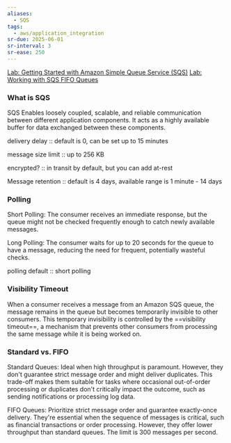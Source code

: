 ```yaml
---
aliases:
  - SQS
tags:
  - aws/application_integration
sr-due: 2025-06-01
sr-interval: 3
sr-ease: 250
---
```

[Lab: Getting Started with Amazon Simple Queue Service (SQS)](https://www.educative.io/cloudlabs/getting-started-with-amazon-simple-queue-service-sqs)
[Lab: Working with SQS FIFO Queues](https://www.educative.io/cloudlabs/working-with-sqs-fifo-queues)

### What is SQS
SQS Enables loosely coupled, scalable, and reliable communication between different application components. It acts as a highly available buffer for data exchanged between these components.

delivery delay :: default is 0, can be set up to 15 minutes
<!--SR:!2025-06-01,3,250-->

message size limit :: up to 256 KB
<!--SR:!2025-06-01,3,250-->

encrypted? :: in transit by default, but you can add at-rest
<!--SR:!2025-06-01,3,250-->

Message retention :: default is 4 days, available range is 1 minute - 14 days
<!--SR:!2025-06-16,4,230-->
### Polling
Short Polling: The consumer receives an immediate response, but the queue might not be checked frequently enough to catch newly available messages.

Long Polling: The consumer waits for up to 20 seconds for the queue to have a message, reducing the need for frequent, potentially wasteful checks.

polling default :: short polling
<!--SR:!2025-06-18,20,250-->

### Visibility Timeout
When a consumer receives a message from an Amazon SQS queue, the message remains in the queue but becomes temporarily invisible to other consumers. This temporary invisibility is controlled by the ==visibility timeout==, a mechanism that prevents other consumers from processing the same message while it is being worked on.
<!--SR:!2025-06-12,20,250-->

### Standard vs. FIFO 
Standard Queues: Ideal when high throughput is paramount. However, they don't guarantee strict message order and might deliver duplicates. This trade-off makes them suitable for tasks where occasional out-of-order processing or duplicates don't critically impact the outcome, such as sending notifications or processing log data.

FIFO Queues: Prioritize strict message order and guarantee exactly-once delivery. They're essential when the sequence of messages is critical, such as financial transactions or order processing. However, they offer lower throughput than standard queues. The limit is 300 messages per second. 